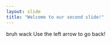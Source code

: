 ```yaml
---
layout: slide
title: "Welcome to our second slide!"
---
```

bruh wack
Use the left arrow to go back!
